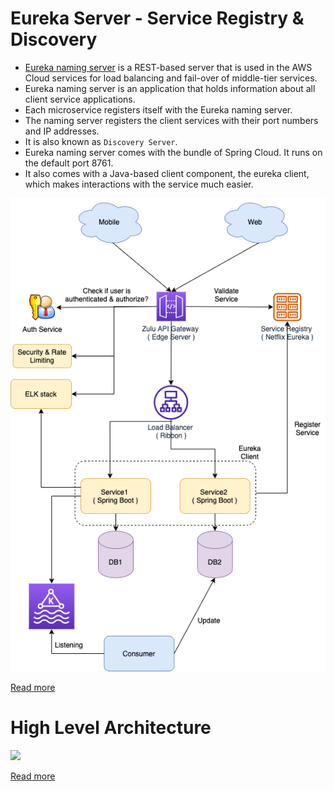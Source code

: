 # Eureka Server - Service Registry & Discovery
- [Eureka naming server](https://www.tutorialspoint.com/spring_boot/spring_boot_eureka_server.htm) is a REST-based server that is used in the AWS Cloud services for load balancing and fail-over of middle-tier services.
- Eureka naming server is an application that holds information about all client service applications.
- Each microservice registers itself with the Eureka naming server.
- The naming server registers the client services with their port numbers and IP addresses.
- It is also known as `Discovery Server`.
- Eureka naming server comes with the bundle of Spring Cloud. It runs on the default port 8761.
- It also comes with a Java-based client component, the eureka client, which makes interactions with the service much easier.

![](../../../5_ProgrammingLanguages/2_Java/SpringBootAndMicroServices/assests/Spring-Boot-MicroService-OnPerm.drawio.png)

[Read more](../../../5_ProgrammingLanguages/2_Java/SpringBootAndMicroServices/README.md)

# High Level Architecture

![](https://miro.medium.com/max/1400/0*C1CgzquuMvfiMrlF.webp)

[Read more](https://netflixtechblog.com/netflix-shares-cloud-load-balancing-and-failover-tool-eureka-c10647ef95e5)